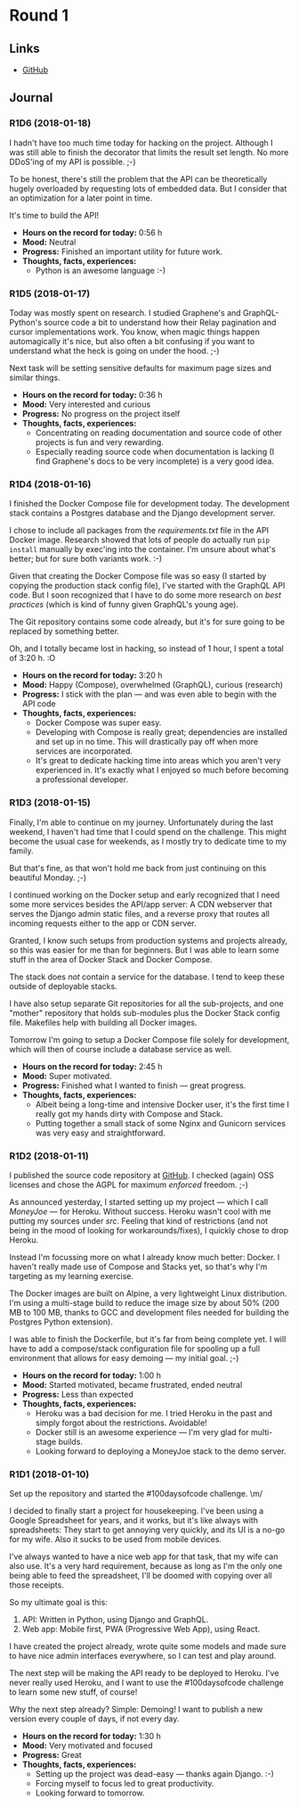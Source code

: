 # Round 1

## Links

  * [GitHub](https://github.com/stschindler/money_joe)

## Journal

### R1D6 (2018-01-18)

I hadn't have too much time today for hacking on the project. Although I was
still able to finish the decorator that limits the result set length. No more
DDoS'ing of my API is possible. ;-)

To be honest, there's still the problem that the API can be theoretically
hugely overloaded by requesting lots of embedded data. But I consider that an
optimization for a later point in time.

It's time to build the API!

  * **Hours on the record for today:** 0:56 h
  * **Mood:** Neutral
  * **Progress:** Finished an important utility for future work.
  * **Thoughts, facts, experiences:**
    * Python is an awesome language :-)

### R1D5 (2018-01-17)

Today was mostly spent on research. I studied Graphene's and GraphQL-Python's
source code a bit to understand how their Relay pagination and cursor
implementations work. You know, when magic things happen automagically it's
nice, but also often a bit confusing if you want to understand what the heck is
going on under the hood. ;-)

Next task will be setting sensitive defaults for maximum page sizes and similar
things.

  * **Hours on the record for today:** 0:36 h
  * **Mood:** Very interested and curious
  * **Progress:** No progress on the project itself
  * **Thoughts, facts, experiences:**
    * Concentrating on reading documentation and source code of other projects
      is fun and very rewarding.
    * Especially reading source code when documentation is lacking (I find
      Graphene's docs to be very incomplete) is a very good idea.

### R1D4 (2018-01-16)

I finished the Docker Compose file for development today. The development stack
contains a Postgres database and the Django development server.

I chose to include all packages from the _requirements.txt_ file in the API
Docker image. Research showed that lots of people do actually run `pip install`
manually by exec'ing into the container.  I'm unsure about what's better; but
for sure both variants work. :-)

Given that creating the Docker Compose file was so easy (I started by copying
the production stack config file), I've started with the GraphQL API code. But
I soon recognized that I have to do some more research on _best practices_
(which is kind of funny given GraphQL's young age).

The Git repository contains some code already, but it's for sure going to be
replaced by something better.

Oh, and I totally became lost in hacking, so instead of 1 hour, I spent a total
of 3:20 h. :O

  * **Hours on the record for today:** 3:20 h
  * **Mood:** Happy (Compose), overwhelmed (GraphQL), curious (research)
  * **Progress:** I stick with the plan — and was even able to begin with the
    API code
  * **Thoughts, facts, experiences:**
    * Docker Compose was super easy.
    * Developing with Compose is really great; dependencies are installed and
      set up in no time. This will drastically pay off when more services are
      incorporated.
    * It's great to dedicate hacking time into areas which you aren't very
      experienced in. It's exactly what I enjoyed so much before becoming a
      professional developer.

### R1D3 (2018-01-15)

Finally, I'm able to continue on my journey. Unfortunately during the last
weekend, I haven't had time that I could spend on the challenge. This might
become the usual case for weekends, as I mostly try to dedicate time to my
family.

But that's fine, as that won't hold me back from just continuing on this
beautiful Monday. ;-)

I continued working on the Docker setup and early recognized that I need some
more services besides the API/app server: A CDN webserver that serves the
Django admin static files, and a reverse proxy that routes all incoming
requests either to the app or CDN server.

Granted, I know such setups from production systems and projects already, so
this was easier for me than for beginners. But I was able to learn some stuff
in the area of Docker Stack and Docker Compose.

The stack does *not* contain a service for the database. I tend to keep these
outside of deployable stacks.

I have also setup separate Git repositories for all the sub-projects, and one
"mother" repository that holds sub-modules plus the Docker Stack config file.
Makefiles help with building all Docker images.

Tomorrow I'm going to setup a Docker Compose file solely for development, which
will then of course include a database service as well.

  * **Hours on the record for today:** 2:45 h
  * **Mood:** Super motivated.
  * **Progress:** Finished what I wanted to finish — great progress.
  * **Thoughts, facts, experiences:**
    * Albeit being a long-time and intensive Docker user, it's the first time
      I really got my hands dirty with Compose and Stack.
    * Putting together a small stack of some Nginx and Gunicorn services was
      very easy and straightforward.

### R1D2 (2018-01-11)

I published the source code repository at
[GitHub](https://github.com/stschindler/money_joe-api). I checked (again) OSS
licenses and chose the AGPL for maximum _enforced_ freedom. ;-)

As announced yesterday, I started setting up my project — which I call
_MoneyJoe_ — for Heroku. Without success. Heroku wasn't cool with me putting my
sources under _src_. Feeling that kind of restrictions (and not being in the
mood of looking for workarounds/fixes), I quickly chose to drop Heroku.

Instead I'm focussing more on what I already know much better: Docker. I
haven't really made use of Compose and Stacks yet, so that's why I'm targeting
as my learning exercise.

The Docker images are built on Alpine, a very lightweight Linux distribution.
I'm using a multi-stage build to reduce the image size by about 50% (200 MB to
100 MB, thanks to GCC and development files needed for building the Postgres
Python extension).

I was able to finish the Dockerfile, but it's far from being complete yet. I
will have to add a compose/stack configuration file for spooling up a full
environment that allows for easy demoing — my initial goal. ;-)

  * **Hours on the record for today:** 1:00 h
  * **Mood:** Started motivated, became frustrated, ended neutral
  * **Progress:** Less than expected
  * **Thoughts, facts, experiences:**
    * Heroku was a bad decision for me. I tried Heroku in the past and simply
      forgot about the restrictions. Avoidable!
    * Docker still is an awesome experience — I'm very glad for multi-stage
      builds.
    * Looking forward to deploying a MoneyJoe stack to the demo server.

### R1D1 (2018-01-10)

Set up the repository and started the #100daysofcode challenge. \m/

I decided to finally start a project for housekeeping. I've been using a Google
Spreadsheet for years, and it works, but it's like always with spreadsheets:
They start to get annoying very quickly, and its UI is a no-go for my wife.
Also it sucks to be used from mobile devices.

I've always wanted to have a nice web app for that task, that my wife can also
use. It's a very hard requirement, because as long as I'm the only one being
able to feed the spreadsheet, I'll be doomed with copying over all those
receipts.

So my ultimate goal is this:

  1. API: Written in Python, using Django and GraphQL.
  2. Web app: Mobile first, PWA (Progressive Web App), using React.

I have created the project already, wrote quite some models and made sure to
have nice admin interfaces everywhere, so I can test and play around.

The next step will be making the API ready to be deployed to Heroku. I've never
really used Heroku, and I want to use the #100daysofcode challenge to learn
some new stuff, of course!

Why the next step already? Simple: Demoing! I want to publish a new version
every couple of days, if not every day.

  * **Hours on the record for today:** 1:30 h
  * **Mood:** Very motivated and focused
  * **Progress:** Great
  * **Thoughts, facts, experiences:**
    * Setting up the project was dead-easy — thanks again Django. :-)
    * Forcing myself to focus led to great productivity.
    * Looking forward to tomorrow.
